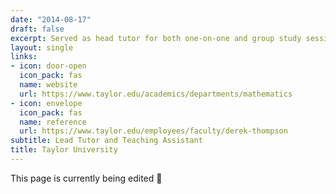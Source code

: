 ```yaml
---
date: "2014-08-17"
draft: false
excerpt: Served as head tutor for both one-on-one and group study sessions. Conducted research in Topology--specifically the branch of knot theory. 
layout: single
links:
- icon: door-open
  icon_pack: fas
  name: website
  url: https://www.taylor.edu/academics/departments/mathematics
- icon: envelope
  icon_pack: fas
  name: reference
  url: https://www.taylor.edu/employees/faculty/derek-thompson
subtitle: Lead Tutor and Teaching Assistant
title: Taylor University
---
```


This page is currently being edited :memo: